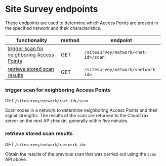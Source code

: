 # Site Survey endpoints

These endpoints are used to determine which Access Points are present in the specified network and their characteristics.

functionality | method | endpoint
--- | --- | ---
[trigger scan for neighboring Access Points](#scan) | GET | `/sitesurvey/network/<net-id>/scan`
[retrieve stored scan results](#scan-results) | GET | `/sitesurvey/network/<network id>`

 <a name="scan"></a>
### trigger scan for neighboring Access Points
GET  `/sitesurvey/network/<net-id>/scan`

Scan nodes in a network to determine neighboring Access Points and their signal strengths. The results of the scan are returned to the CloudTrax server on the next AP checkin, generally within five minutes.

 <a name="scan-results"></a>
### retrieve stored scan results
 GET `/sitesurvey/network/<network id>`
 
Obtain the results of the previous scan that was carried out using the `scan` API above.

